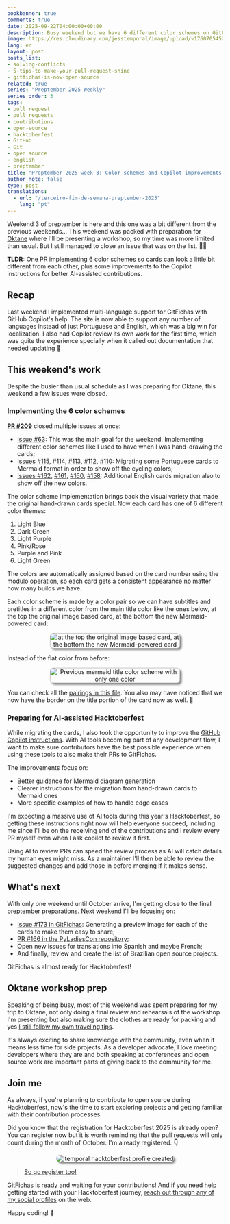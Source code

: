 ```yaml
---
bookbanner: true
comments: true
date: 2025-09-22T04:00:00+00:00
description: Busy weekend but we have 6 different color schemes on GitFichas now 🎨
image: https://res.cloudinary.com/jesstemporal/image/upload/v1760705452/covers/preptember.jpg
lang: en
layout: post
posts_list:
- solving-conflicts
- 5-tips-to-make-your-pull-request-shine
- gitfichas-is-now-open-source
related: true
series: "Preptember 2025 Weekly"
series_order: 3
tags:
- pull request
- pull requests
- contributions
- open-source
- hacktoberfest
- GitHub
- Git
- open source
- english
- preptember
title: "Preptember 2025 week 3: Color schemes and Copilot improvements in GitFichas"
author_note: false
type: post
translations:
  - url: "/terceiro-fim-de-semana-preptember-2025"
    lang: "pt"
---
```


Weekend 3 of preptember is here and this one was a bit different from the previous weekends... This weekend was packed with preparation for [Oktane](https://www.okta.com/oktane/) where I'll be presenting a workshop, so my time was more limited than usual. But I still managed to close an issue that was on the list. 🎉🎉

**TLDR:** One PR implementing 6 color schemes so cards can look a little bit different from each other, plus some improvements to the Copilot instructions for better AI-assisted contributions.

## Recap

Last weekend I implemented multi-language support for GitFichas with GitHub Copilot's help. The site is now able to support any number of languages instead of just Portuguese and English, which was a big win for localization. I also had Copilot review its own work for the first time, which was quite the experience specially when it called out documentation that needed updating 👀

## This weekend's work

Despite the busier than usual schedule as I was preparing for Oktane, this weekend a few issues were closed.

### Implementing the 6 color schemes

**[PR #209](https://github.com/jtemporal/gitfichas/pull/209)** closed multiple issues at once:

- [Issue #63](https://github.com/jtemporal/gitfichas/issues/63): This was the main goal for the weekend. Implementing different color schemes like I used to have when I was hand-drawing the cards;
- [Issues #115](https://github.com/jtemporal/gitfichas/issues/115), [#114](https://github.com/jtemporal/gitfichas/issues/114), [#113](https://github.com/jtemporal/gitfichas/issues/113), [#112](https://github.com/jtemporal/gitfichas/issues/112), [#110](https://github.com/jtemporal/gitfichas/issues/110): Migrating some Portuguese cards to Mermaid format in order to show off the cycling colors;
- [Issues #162](https://github.com/jtemporal/gitfichas/issues/162), [#161](https://github.com/jtemporal/gitfichas/issues/161), [#160](https://github.com/jtemporal/gitfichas/issues/160), [#158](https://github.com/jtemporal/gitfichas/issues/158): Additional English cards migration also to show off the new colors.

The color scheme implementation brings back the visual variety that made the original hand-drawn cards special. Now each card has one of 6 different color themes:

1. Light Blue
2. Dark Green
3. Light Purple
4. Pink/Rose
5. Purple and Pink
6. Light Green

The colors are automatically assigned based on the card number using the modulo operation, so each card gets a consistent appearance no matter how many builds we have.

Each color scheme is made by a color pair so we can have subtitles and pretitles in a different color from the main title color like the ones below, at the top the original image based card, at the bottom the new Mermaid-powered card:

<center>
<img src="https://res.cloudinary.com/jesstemporal/image/upload/v1758551570/gitfichas/IMG_0782_whaaw8.png" alt="at the top the original image based card, at the bottom the new Mermaid-powered card" style="box-shadow: 4px 4px 4px rgba(51,51,51,0.57); border-radius: 8px; max-width: 60%; border: 1px solid #b6b6b6ff; " />
</center>

Instead of the flat color from before:

<center>
<img src="https://res.cloudinary.com/jesstemporal/image/upload/v1758551572/gitfichas/IMG_0778_qg1tqo.jpg" alt="Previous mermaid title color scheme with only one color" style="box-shadow: 4px 4px 4px rgba(51,51,51,0.57); border-radius: 8px; max-width: 60%; border: 1px solid #b6b6b6ff; " />
</center>

You can check all the [pairings in this file](https://github.com/jtemporal/gitfichas/blob/3a23f984df5d9536ac6176f8367cb872d79c1b07/_includes/mermaid-graphs.html#L11-L29). You also may have noticed that we now have the border on the title portion of the card now as well. 🎉

### Preparing for AI-assisted Hacktoberfest

While migrating the cards, I also took the opportunity to improve the [GitHub Copilot instructions](https://github.com/jtemporal/gitfichas/blob/main/.github/copilot-instructions.md). With AI tools becoming part of any development flow, I want to make sure contributors have the best possible experience when using these tools to also make their PRs to GitFichas.

The improvements focus on:
- Better guidance for Mermaid diagram generation
- Clearer instructions for the migration from hand-drawn cards to Mermaid ones
- More specific examples of how to handle edge cases

I'm expecting a massive use of AI tools during this year's Hacktoberfest, so getting these instructions right now will help everyone succeed, including me since I'll be on the receiving end of the contributions and I review every PR myself even when I ask copilot to review it first.

Using AI to review PRs can speed the review process as AI will catch details my human eyes might miss. As a maintainer I'll then be able to review the suggested changes and add those in before merging if it makes sense.

## What's next

With only one weekend until October arrive, I'm getting close to the final preptember preparations. Next weekend I'll be focusing on:

- [Issue #173 in GitFichas](https://github.com/jtemporal/gitfichas/issues/173): Generating a preview image for each of the cards to make them easy to share;
- [PR #166 in the PyLadiesCon repository](https://github.com/pyladies/pyladiescon-portal);
- Open new issues for translations into Spanish and maybe French;
- And finally, review and create the list of Brazilian open source projects.

GitFichas is almost ready for Hacktoberfest!

## Oktane workshop prep

Speaking of being busy, most of this weekend was spent preparing for my trip to Oktane, not only doing a final review and rehearsals of the workshop I'm presenting but also making sure the clothes are ready for packing and yes [I still follow my own traveling tips](https://jtemporal.com/seven-tips-for-traveling-with-ease/).

It's always exciting to share knowledge with the community, even when it means less time for side projects. As a developer advocate, I love meeting developers where they are and both speaking at conferences and open source work are important parts of giving back to the community for me.

## Join me

As always, if you're planning to contribute to open source during Hacktoberfest, now's the time to start exploring projects and getting familiar with their contribution processes.

Did you know that the registration for Hacktoberfest 2025 is already open? You can register now but it is worth reminding that the pull requests will only count during the month of October. I'm already registered. 👇

<center>
<img alt="jtemporal hacktoberfest profile created" src="https://res.cloudinary.com/jesstemporal/image/upload/v1758493970/jtemporal-hacktoberfest-profile-created.png"  style="max-width: 60%; border-radius: 8px; box-shadow: 4px 4px 4px rgba(51, 51, 51, 0.57);" />
</center>


> [So go register too!](https://hacktoberfest.com/)

[GitFichas](https://github.com/jtemporal/gitfichas) is ready and waiting for your contributions! And if you need help getting started with your Hacktoberfest journey, [reach out through any of my social profiles](http://jtemporal.com/socials/) on the web.

Happy coding! 🎉